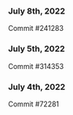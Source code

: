 ### July 8th, 2022

Commit #241283

### July 5th, 2022

Commit #314353


### July 4th, 2022

Commit #72281
